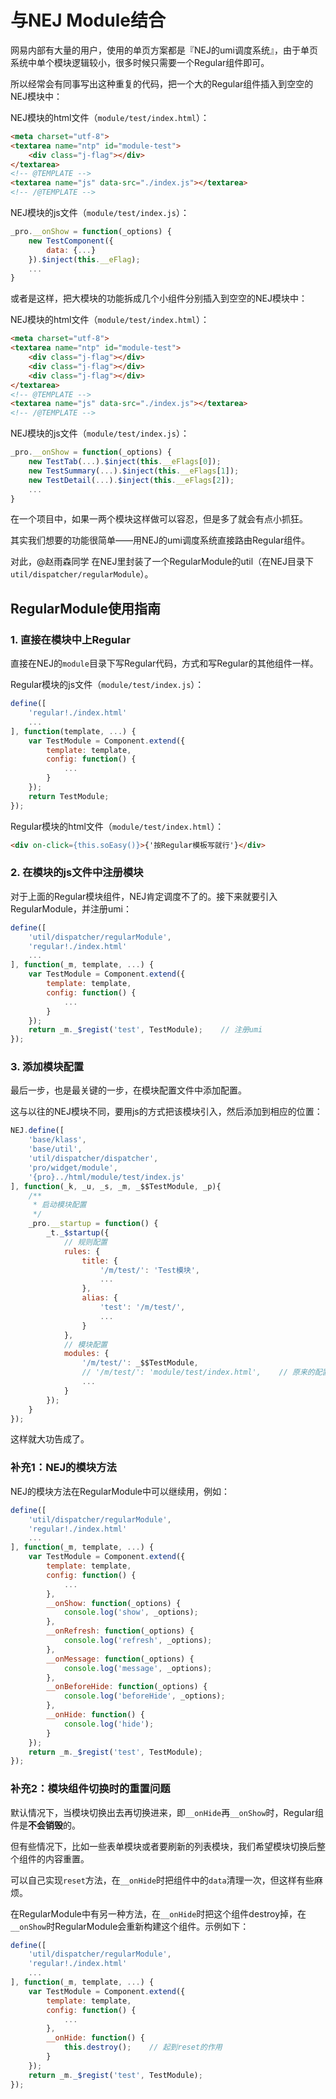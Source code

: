 # 与NEJ Module结合

网易内部有大量的用户，使用的单页方案都是『NEJ的umi调度系统』，由于单页系统中单个模块逻辑较小，很多时候只需要一个Regular组件即可。

所以经常会有同事写出这种重复的代码，把一个大的Regular组件插入到空空的NEJ模块中：

NEJ模块的html文件（`module/test/index.html`）：
```html
<meta charset="utf-8">
<textarea name="ntp" id="module-test">
    <div class="j-flag"></div>
</textarea>
<!-- @TEMPLATE -->
<textarea name="js" data-src="./index.js"></textarea>
<!-- /@TEMPLATE -->
```

NEJ模块的js文件（`module/test/index.js`）：
```javascript
_pro.__onShow = function(_options) {
    new TestComponent({
        data: {...}
    }).$inject(this.__eFlag);
    ...
}
```

或者是这样，把大模块的功能拆成几个小组件分别插入到空空的NEJ模块中：

NEJ模块的html文件（`module/test/index.html`）：
```html
<meta charset="utf-8">
<textarea name="ntp" id="module-test">
    <div class="j-flag"></div>
    <div class="j-flag"></div>
    <div class="j-flag"></div>
</textarea>
<!-- @TEMPLATE -->
<textarea name="js" data-src="./index.js"></textarea>
<!-- /@TEMPLATE -->
```

NEJ模块的js文件（`module/test/index.js`）：
```javascript
_pro.__onShow = function(_options) {
    new TestTab(...).$inject(this.__eFlags[0]);
    new TestSummary(...).$inject(this.__eFlags[1]);
    new TestDetail(...).$inject(this.__eFlags[2]);
    ...
}
```

在一个项目中，如果一两个模块这样做可以容忍，但是多了就会有点小抓狂。

其实我们想要的功能很简单——用NEJ的umi调度系统直接路由Regular组件。

对此，@赵雨森同学 在NEJ里封装了一个RegularModule的util（在NEJ目录下`util/dispatcher/regularModule`）。

## RegularModule使用指南

### 1. 直接在模块中上Regular

直接在NEJ的`module`目录下写Regular代码，方式和写Regular的其他组件一样。

Regular模块的js文件（`module/test/index.js`）：

```javascript
define([
    'regular!./index.html'
    ...
], function(template, ...) {
    var TestModule = Component.extend({
        template: template,
        config: function() {
            ...
        }
    });
    return TestModule;
});
```

Regular模块的html文件（`module/test/index.html`）：

```html
<div on-click={this.soEasy()}>{'按Regular模板写就行'}</div>
```

### 2. 在模块的js文件中注册模块

对于上面的Regular模块组件，NEJ肯定调度不了的。接下来就要引入RegularModule，并注册umi：

```javascript
define([
    'util/dispatcher/regularModule',
    'regular!./index.html'
    ...
], function(_m, template, ...) {
    var TestModule = Component.extend({
        template: template,
        config: function() {
            ...
        }
    });
    return _m._$regist('test', TestModule);    // 注册umi
});
```

### 3. 添加模块配置

最后一步，也是最关键的一步，在模块配置文件中添加配置。

这与以往的NEJ模块不同，要用js的方式把该模块引入，然后添加到相应的位置：

```javascript
NEJ.define([
    'base/klass',
    'base/util',
    'util/dispatcher/dispatcher',
    'pro/widget/module',
    '{pro}../html/module/test/index.js'
], function(_k, _u, _s, _m, _$$TestModule, _p){
    /**
     * 启动模块配置
     */
    _pro.__startup = function() {
        _t._$startup({
            // 规则配置
            rules: {
                title: {
                    '/m/test/': 'Test模块',
                    ...
                },
                alias: {
                    'test': '/m/test/',
                    ...
                }
            },
            // 模块配置
            modules: {
                '/m/test/': _$$TestModule,
                // '/m/test/': 'module/test/index.html',    // 原来的配置
                ...
            }
        });
    }
});
```

这样就大功告成了。

### 补充1：NEJ的模块方法

NEJ的模块方法在RegularModule中可以继续用，例如：

```javascript
define([
    'util/dispatcher/regularModule',
    'regular!./index.html'
    ...
], function(_m, template, ...) {
    var TestModule = Component.extend({
        template: template,
        config: function() {
            ...
        },
        __onShow: function(_options) {
            console.log('show', _options);
        },
        __onRefresh: function(_options) {
            console.log('refresh', _options);
        },
        __onMessage: function(_options) {
            console.log('message', _options);
        },
        __onBeforeHide: function(_options) {
            console.log('beforeHide', _options);
        },
        __onHide: function() {
            console.log('hide');
        }
    });
    return _m._$regist('test', TestModule);
});
```

### 补充2：模块组件切换时的重置问题

默认情况下，当模块切换出去再切换进来，即`__onHide`再`__onShow`时，Regular组件是**不会销毁**的。

但有些情况下，比如一些表单模块或者要刷新的列表模块，我们希望模块切换后整个组件的内容重置。

可以自己实现`reset`方法，在`__onHide`时把组件中的`data`清理一次，但这样有些麻烦。

在RegularModule中有另一种方法，在`__onHide`时把这个组件destroy掉，在`__onShow`时RegularModule会重新构建这个组件。示例如下：

```javascript
define([
    'util/dispatcher/regularModule',
    'regular!./index.html'
    ...
], function(_m, template, ...) {
    var TestModule = Component.extend({
        template: template,
        config: function() {
            ...
        },
        __onHide: function() {
            this.destroy();    // 起到reset的作用
        }
    });
    return _m._$regist('test', TestModule);
});
```